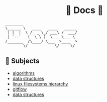 <div align="center">

# 🔸 Docs 🔸
</div>

```console
________                        
\______ \   ____   ____   ______
 | |  |  \ /  _ \_/ ___\ /  ___/
 | `--`   (  \_\ )  \___ \___ \ 
/_______  /\____/ \___  >____  >
        \/            \/     \/ 
```

## 🔖 Subjects

- <a href="https://github.com/mtellami/docs/tree/master/algorithms">algorithms</a>
- <a href="https://github.com/mtellami/docs/tree/master/data-structures">data structures</a>
- <a href="https://github.com/mtellami/docs/tree/master/linux-filesystems-hierarchy">linux filesystems hierarchy</a>
- <a href="https://github.com/mtellami/docs/tree/master/gitflow">gitflow</a>
- <a href="https://github.com/mtellami/docs/tree/master/data-structures">data structures</a>
